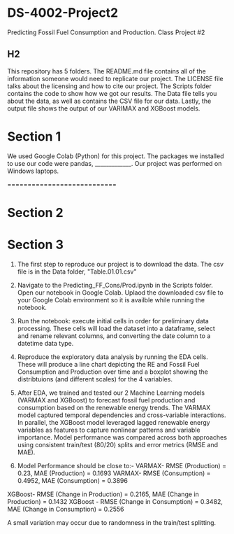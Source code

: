 # DS-4002-Project2
Predicting Fossil Fuel Consumption and Production. Class Project #2

## H2
This repository has 5 folders. The README.md file contains all of the information someone would need to replicate our project. The LICENSE file talks about the licensing and how to cite our project. The Scripts folder contains the code to show how we got our results. The Data file tells you about the data, as well as contains the CSV file for our data. Lastly, the output file shows the output of our VARIMAX and XGBoost models. 

# Section 1
We used Google Colab (Python) for this project. The packages we installed to use our code were pandas, _____________. Our project was performed on Windows laptops. 

===========================

# Section 2

# Section 3
1. The first step to reproduce our project is to download the data. The csv file is in the Data folder, "Table.01.01.csv"
2. Navigate to the Predicting_FF_Cons/Prod.ipynb in the Scripts folder. Open our notebook in Google Colab. Uplaod the downloaded csv file to your Google Colab environment so it is availble while running the notebook.
3. Run the notebook: execute initial cells in order for preliminary data processing. These cells will load the dataset into a dataframe, select and rename relevant columns, and converting the date column to a datetime data type.
4. Reproduce the exploratory data analysis by running the EDA cells. These will produce a line chart depicting the RE and Fossil Fuel Consumption and Production over time and a boxplot showing the distribtuions (and different scales) for the 4 variables.
5. After EDA, we trained and tested our 2 Machine Learning models (VARMAX and XGBoost) to forecast fossil fuel production and consumption based on the renewable energy trends. The VARMAX model captured temporal dependencies and cross-variable interactions. In parallel, the XGBoost model leveraged lagged renewable energy variables as features to capture nonlinear patterns and variable importance. Model performance was compared across both approaches using consistent train/test (80/20) splits and error metrics (RMSE and MAE).

6.  Model Performance should be close to:-
  VARMAX- RMSE (Production) = 0.23, MAE (Production) = 0.1693
  VARMAX- RMSE (Consumption) = 0.4952, MAE (Consumption) = 0.3896

  XGBoost- RMSE (Change in Production) = 0.2165, MAE (Change in Production) = 0.1432
  XGBoost - RMSE (Change in Consumption) = 0.3482, MAE (Change in Consumption) = 0.2556

A small variation may occur due to randomness in the train/test splitting. 


